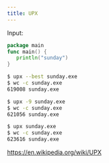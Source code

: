 ```yaml
---
title: UPX
---
```


Input:

~~~go
package main
func main() {
   println("sunday")
}
~~~

~~~sh
$ upx --best sunday.exe
$ wc -c sunday.exe
619008 sunday.exe

$ upx -9 sunday.exe
$ wc -c sunday.exe
621056 sunday.exe

$ upx sunday.exe
$ wc -c sunday.exe
623616 sunday.exe
~~~

<https://en.wikipedia.org/wiki/UPX>
